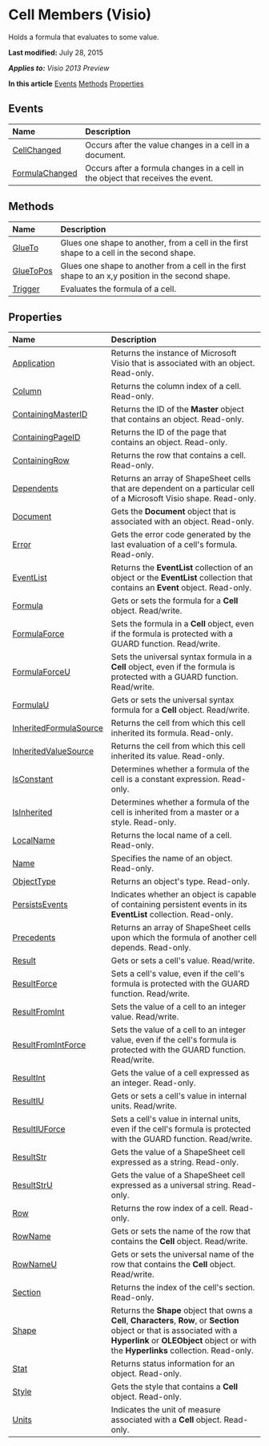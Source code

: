 
# Cell Members (Visio)
Holds a formula that evaluates to some value.

 **Last modified:** July 28, 2015

 _**Applies to:** Visio 2013 Preview_

 **In this article**
 [Events](#sectionSection0)
 [Methods](#sectionSection1)
 [Properties](#sectionSection2)



## Events
<a name="sectionSection0"> </a>



|**Name**|**Description**|
|:-----|:-----|
| [CellChanged](f39c2a33-bff9-ee67-1bfe-618f5d702c8b.md)|Occurs after the value changes in a cell in a document.|
| [FormulaChanged](7f612470-ea40-1b7e-7334-825a124a96f3.md)|Occurs after a formula changes in a cell in the object that receives the event.|

## Methods
<a name="sectionSection1"> </a>



|**Name**|**Description**|
|:-----|:-----|
| [GlueTo](dc88ecf1-d7c2-994e-8b49-e4bfddef4472.md)|Glues one shape to another, from a cell in the first shape to a cell in the second shape.|
| [GlueToPos](9f9e10f2-030f-f7ad-be04-ea2804c20cb4.md)|Glues one shape to another from a cell in the first shape to an x,y position in the second shape.|
| [Trigger](aea545d3-5e5d-2206-c0fe-c062bc4e6be8.md)|Evaluates the formula of a cell.|

## Properties
<a name="sectionSection2"> </a>



|**Name**|**Description**|
|:-----|:-----|
| [Application](ec2bd6fb-5c24-acf2-7324-e8db42d903a9.md)|Returns the instance of Microsoft Visio that is associated with an object. Read-only.|
| [Column](4850bc13-96dc-bb68-8c92-476fc430d969.md)|Returns the column index of a cell. Read-only.|
| [ContainingMasterID](1daba8ed-69cd-2c80-8534-ba9fc4956292.md)|Returns the ID of the  **Master** object that contains an object. Read-only.|
| [ContainingPageID](0d4c97cc-d84e-c13e-759b-8805114d191e.md)|Returns the ID of the page that contains an object. Read-only.|
| [ContainingRow](ebe3f83c-6c97-c652-70d1-fb1197873ffb.md)|Returns the row that contains a cell. Read-only.|
| [Dependents](99a1502b-c847-6836-2470-178b595345f9.md)|Returns an array of ShapeSheet cells that are dependent on a particular cell of a Microsoft Visio shape. Read-only.|
| [Document](170f93ef-d60f-c683-a840-f2168479a80d.md)|Gets the  **Document** object that is associated with an object. Read-only.|
| [Error](8c2966b7-f734-cb3a-7bc0-24c2d9575125.md)|Gets the error code generated by the last evaluation of a cell's formula. Read-only.|
| [EventList](d88186f6-ecf6-c645-5250-46e07862a745.md)|Returns the  **EventList** collection of an object or the **EventList** collection that contains an **Event** object. Read-only.|
| [Formula](36636047-9ee7-d461-92fb-0b36853e3201.md)|Gets or sets the formula for a  **Cell** object. Read/write.|
| [FormulaForce](bce2a3c8-eaac-42dc-3a7f-c4838ed6518b.md)|Sets the formula in a  **Cell** object, even if the formula is protected with a GUARD function. Read/write.|
| [FormulaForceU](386003e3-b9e9-4c35-ac14-55bdb8da4375.md)|Sets the universal syntax formula in a  **Cell** object, even if the formula is protected with a GUARD function. Read/write.|
| [FormulaU](931490f6-938c-f783-eb2f-a67505187c90.md)|Gets or sets the universal syntax formula for a  **Cell** object. Read/write.|
| [InheritedFormulaSource](62aedef3-06b1-2fc3-5fd2-03f77668548f.md)|Returns the cell from which this cell inherited its formula. Read-only.|
| [InheritedValueSource](1ffa8293-80a9-a43b-c6e1-b90cb2648efa.md)|Returns the cell from which this cell inherited its value. Read-only.|
| [IsConstant](ed17029d-9044-d6fe-aac0-81fd8ac74b56.md)|Determines whether a formula of the cell is a constant expression. Read-only.|
| [IsInherited](e68ef657-64dc-2e8e-d21f-d8ff5566a12d.md)|Determines whether a formula of the cell is inherited from a master or a style. Read-only.|
| [LocalName](596bf196-6bbc-32f0-e508-03cdf4969a7f.md)|Returns the local name of a cell. Read-only.|
| [Name](293cfa05-7eb8-98d2-0080-378df17a4408.md)|Specifies the name of an object. Read-only.|
| [ObjectType](9abf9d16-e996-2283-5caf-0767b9fdd0a4.md)|Returns an object's type. Read-only.|
| [PersistsEvents](08e3095e-37ef-65f1-7109-b2f9deeeec14.md)|Indicates whether an object is capable of containing persistent events in its  **EventList** collection. Read-only.|
| [Precedents](4461b45a-6fd6-4376-f8b2-4d8a9597111a.md)|Returns an array of ShapeSheet cells upon which the formula of another cell depends. Read-only.|
| [Result](5d97f8e7-0bb4-7334-8cf0-7fb3860fbc2b.md)|Gets or sets a cell's value. Read/write.|
| [ResultForce](96579953-05f2-edf5-02d6-54ef0e632215.md)|Sets a cell's value, even if the cell's formula is protected with the GUARD function. Read/write.|
| [ResultFromInt](1fb4b39b-b868-64b1-1952-405045a11d6f.md)|Sets the value of a cell to an integer value. Read/write.|
| [ResultFromIntForce](e22b2479-a55f-c08b-4d2b-18f8225900fa.md)|Sets the value of a cell to an integer value, even if the cell's formula is protected with the GUARD function. Read/write.|
| [ResultInt](f3e2ef7d-cde1-a0d4-3d02-f5bf329cd0c3.md)|Gets the value of a cell expressed as an integer. Read-only.|
| [ResultIU](4d752d78-e112-bb45-08c7-5411d7d79beb.md)|Gets or sets a cell's value in internal units. Read/write.|
| [ResultIUForce](ae26cf67-5f4c-6431-82ad-0866eac0fabd.md)|Sets a cell's value in internal units, even if the cell's formula is protected with the GUARD function. Read/write.|
| [ResultStr](f5d1236b-2596-298c-1ad4-6e19f5c32ef4.md)|Gets the value of a ShapeSheet cell expressed as a string. Read-only.|
| [ResultStrU](2a2fc8c9-eb2c-6c49-9af6-abc120bbd610.md)|Gets the value of a ShapeSheet cell expressed as a universal string. Read-only.|
| [Row](b31b981d-8034-db03-b7db-06eb98ac744b.md)|Returns the row index of a cell. Read-only.|
| [RowName](4f5f57f9-c147-5991-c3f0-2caad2993d77.md)|Gets or sets the name of the row that contains the  **Cell** object. Read/write.|
| [RowNameU](3c73ed3d-851f-faf4-fab0-76d6602da82b.md)|Gets or sets the universal name of the row that contains the  **Cell** object. Read/write.|
| [Section](aab8e98c-e28b-033e-1c29-852f5ad2861f.md)|Returns the index of the cell's section. Read-only.|
| [Shape](4929ea4e-6498-8ddc-1c38-1276043aaa4e.md)|Returns the  **Shape** object that owns a **Cell**,  **Characters**,  **Row**, or  **Section** object or that is associated with a **Hyperlink** or **OLEObject** object or with the **Hyperlinks** collection. Read-only.|
| [Stat](9421a8f1-8cc1-2e29-b145-958908a3efe9.md)|Returns status information for an object. Read-only.|
| [Style](12eec8c7-706a-488e-ad3a-326c9f628f5c.md)|Gets the style that contains a  **Cell** object. Read-only.|
| [Units](075cfda9-8b7a-550b-cf72-b8044c3d461a.md)|Indicates the unit of measure associated with a  **Cell** object. Read-only.|
